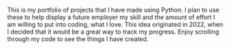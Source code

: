 This is my portfolio of projects that I have made using Python. I plan to use these to help display a future employer my skill and the amount of effort I am willing to put into coding, what I love. This idea originated in 2022, when I decided that it would be a great way to track my progress. Enjoy scrolling through my code to see the things I have created.
